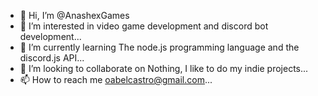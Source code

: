 - 👋 Hi, I’m @AnashexGames
- 👀 I’m interested in video game development and discord bot development...
- 🌱 I’m currently learning The node.js programming language and the discord.js API...
- 💞️ I’m looking to collaborate on Nothing, I like to do my indie projects...
- 📫 How to reach me oabelcastro@gmail.com...
